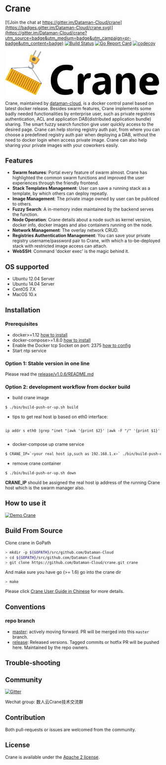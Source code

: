 # Crane

[![Join the chat at https://gitter.im/Dataman-Cloud/crane](https://badges.gitter.im/Dataman-Cloud/crane.svg)](https://gitter.im/Dataman-Cloud/crane?utm_source=badge&utm_medium=badge&utm_campaign=pr-badge&utm_content=badge)
[![Build Status](https://travis-ci.org/Dataman-Cloud/crane.svg?branch=master)](https://travis-ci.org/Dataman-Cloud/crane)
[![Go Report Card](https://goreportcard.com/badge/github.com/Dataman-Cloud/crane)](https://goreportcard.com/report/github.com/Dataman-Cloud/crane)
[![codecov](https://codecov.io/gh/Dataman-Cloud/crane/branch/master/graph/badge.svg)](https://codecov.io/gh/Dataman-Cloud/crane)

![Crane](doc/img/crane-logo-black.png)


Crane, maintained by [dataman-cloud](https://github.com/Dataman-Cloud), is a docker control panel based on latest docker release. Besides swarm features, Crane implements some badly needed functionalities by enterprise user, such as private registries authentication, ACL and application DAB(distributed application bundle) sharing. The smart fuzzy search function give user quickly access to the desired page. Crane can help storing registry auth pair, from where you can choose a predefined registry auth pair when deploying a DAB, without the need to docker login when access private image. Crane can also help sharing your private images with your coworkers easily.

## Features

  * **Swarm features**: Portal every feature of swarm almost. Crane has highlighted the common swarm functions and improved the user experiences through the friendly frontend.
  * **Stack Templates Management**: User can save a running stack as a template, by which others can deploy repeatly.
  * **Image Management**: The private image owned by user can be publiced to others.
  * **Fuzzy Search**: A in-memory index maintained by the backend serves the function.
  * **Node Operation**: Crane details about a node such as kernel version, docker info, docker images and also containers running on the node.
  * **Network Management**: The overlay network CRUD.
  * **Registries Authentication Management**: You can save your private registry username/password pair to Crane, with which a to-be-deployed stack with restricted image access can attach.
  * **WebSSH**: Command 'docker exec' is the magic behind it.

## OS supported

* Ubuntu 12.04 Server
* Ubuntu 14.04 Server
* CentOS 7.X
* MacOS 10.x

## Installation

### Prerequisites

* docker>=1.12 [how to install](https://docs.docker.com/engine/installation/)
* docker-compose>=1.8.0 [how to install](https://docs.docker.com/compose/install/)
* Enable the Docker tcp Socket on port: 2375 [how to config](https://docs.docker.com/engine/reference/commandline/dockerd/#/daemon-socket-option)
* Start ntp service

### Option 1: Stable version in one line

 Please read the [release/v1.0.6/README.md](release/v1.0.6/README.md)

### Option 2: development workflow from docker build

  * build crane image

  ```bash
  $ ./bin/build-push-or-up.sh build
  ```
  * tips to get real host ip based on eth0 interface:

  > ```bash
    ip addr s eth0 |grep "inet "|awk '{print $2}' |awk -F "/" '{print $1}'
  >```

  * docker-compose up crame service

  ```bash
  $ CRANE_IP=`<your real host ip,such as 192.168.1.x>` ./bin/build-push-or-up.sh up
  ```

  * remove crane container

  ```bash
  $ ./bin/build-push-or-up.sh down
  ```

**CRANE_IP** should be assigned the real host ip address of the running Crane host which is the swarm manager also.

## How to use it

[![Demo Crane](https://j.gifs.com/oYvQW3.gif)](https://www.youtube.com/watch?v=0BznNNJFIJM)

## Build From Source

Clone crane in GoPath

  ```bash
  > mkdir -p ${GOPATH}/src/github.com/Dataman-Cloud
  > cd ${GOPATH}/src/github.com/Dataman-Cloud
  > git clone https://github.com/Dataman-Cloud/crane.git crane
  ```

And make sure you have go (>= 1.6) go into the crane dir

  ```bash
  > make
  ```

Please click [Crane User Guide in Chinese](https://dataman.gitbooks.io/crane/content/) for more details.

## Conventions

### repo branch
  * [master](https://github.com/Dataman-Cloud/crane/tree/master):  actively moving forward. PR will be merged into this `master` branch.
  * [release](https://github.com/Dataman-Cloud/crane/tree/release): Released versions. Tagged commits or hotfix PR will be pushed here. Maintained by the repo owners.

## Trouble-shooting

## Community

[![Gitter](https://badges.gitter.im/Dataman-Cloud/crane.svg)](https://gitter.im/Dataman-Cloud/crane?utm_source=badge&utm_medium=badge&utm_campaign=pr-badge)

Wechat group: 数人云Crane技术交流群

## Contribution

Both pull-requests or issues are welcomed from the community.

## License

Crane is available under the [Apache 2 license](./LICENSE).

